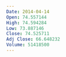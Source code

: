 ```yaml
---
Date: 2014-04-14
Open: 74.557144
High: 74.594284
Low: 73.887146
Close: 74.525711
Adj Close: 66.648232
Volume: 51418500
---
```

